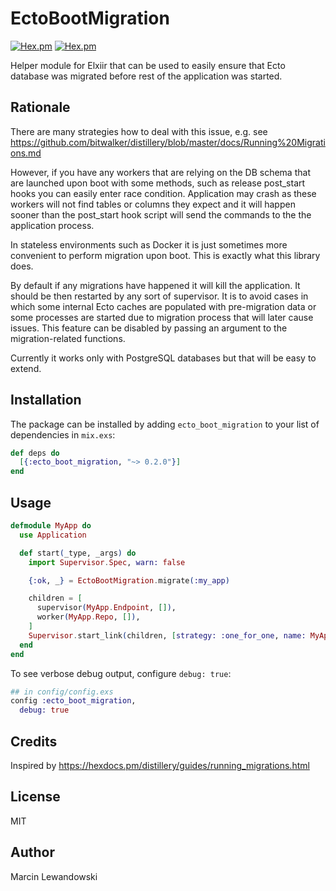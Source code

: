 # EctoBootMigration

[![Hex.pm](https://img.shields.io/hexpm/v/ecto_boot_migration.svg)](https://hex.pm/packages/ecto_boot_migration)
[![Hex.pm](https://img.shields.io/hexpm/dt/ecto_boot_migration.svg)](https://hex.pm/packages/ecto_boot_migration)

Helper module for Elxiir that can be used to easily ensure that Ecto database
was migrated before rest of the application was started.

## Rationale

There are many strategies how to deal with this issue,
e.g. see https://github.com/bitwalker/distillery/blob/master/docs/Running%20Migrations.md

However, if you have any workers that are relying on the DB schema that are
launched upon boot with some methods, such as release post_start hooks you
can easily enter race condition. Application may crash as these workers will
not find tables or columns they expect and it will happen sooner than the
post_start hook script will send the commands to the the application process.

In stateless environments such as Docker it is just sometimes more convenient
to perform migration upon boot. This is exactly what this library does.

By default if any migrations have happened it will kill the application.
It should be then restarted by any sort of supervisor. It is to avoid cases
in which some internal Ecto caches are populated with pre-migration data
or some processes are started due to migration process that will later
cause issues. This feature can be disabled by passing an argument to
the migration-related functions.

Currently it works only with PostgreSQL databases but that will be easy to
extend.

## Installation

The package can be installed by adding `ecto_boot_migration` to your list of
dependencies in `mix.exs`:

```elixir
def deps do
  [{:ecto_boot_migration, "~> 0.2.0"}]
end
```



## Usage

```elixir
defmodule MyApp do
  use Application

  def start(_type, _args) do
    import Supervisor.Spec, warn: false

    {:ok, _} = EctoBootMigration.migrate(:my_app)

    children = [
      supervisor(MyApp.Endpoint, []),
      worker(MyApp.Repo, []),
    ]
    Supervisor.start_link(children, [strategy: :one_for_one, name: MyApp.Supervisor])
  end
end
```


To see verbose debug output, configure `debug: true`:

```elixir
## in config/config.exs
config :ecto_boot_migration,
  debug: true
```


## Credits

Inspired by https://hexdocs.pm/distillery/guides/running_migrations.html


## License

MIT


## Author

Marcin Lewandowski
